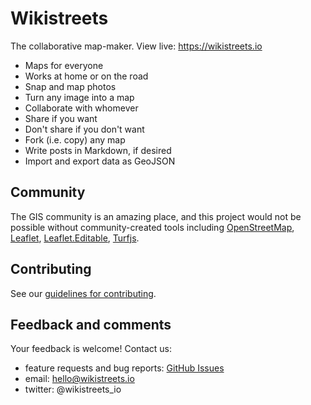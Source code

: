 # Wikistreets

The collaborative map-maker. View live: https://wikistreets.io

- Maps for everyone
- Works at home or on the road
- Snap and map photos
- Turn any image into a map
- Collaborate with whomever
- Share if you want
- Don't share if you don't want
- Fork (i.e. copy) any map
- Write posts in Markdown, if desired
- Import and export data as GeoJSON

## Community

The GIS community is an amazing place, and this project would not be possible without community-created tools including [OpenStreetMap](https://openstreetmap.org), [Leaflet](https://leafletjs.com), [Leaflet.Editable](https://github.com/Leaflet/Leaflet.Editable), [Turfjs](https://github.com/Turfjs).

## Contributing

See our [guidelines for contributing](CONTRIBUTING.md).

## Feedback and comments

Your feedback is welcome! Contact us:

- feature requests and bug reports: [GitHub Issues](https://github.com/wikistreets/wikistreets/issues)
- email: hello@wikistreets.io
- twitter: @wikistreets_io
